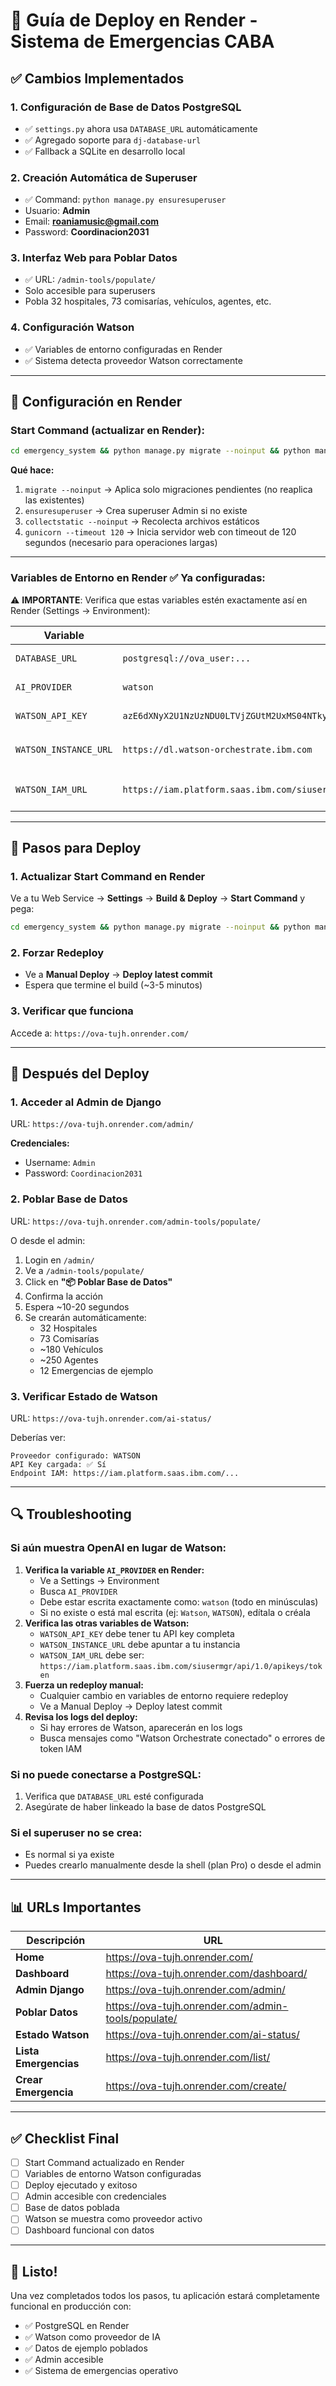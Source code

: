 # 🚀 Guía de Deploy en Render - Sistema de Emergencias CABA

## ✅ Cambios Implementados

### 1. **Configuración de Base de Datos PostgreSQL**
- ✅ `settings.py` ahora usa `DATABASE_URL` automáticamente
- ✅ Agregado soporte para `dj-database-url`
- ✅ Fallback a SQLite en desarrollo local

### 2. **Creación Automática de Superuser**
- ✅ Command: `python manage.py ensuresuperuser`
- Usuario: **Admin**
- Email: **roaniamusic@gmail.com**
- Password: **Coordinacion2031**

### 3. **Interfaz Web para Poblar Datos**
- ✅ URL: `/admin-tools/populate/`
- Solo accesible para superusers
- Pobla 32 hospitales, 73 comisarías, vehículos, agentes, etc.

### 4. **Configuración Watson**
- ✅ Variables de entorno configuradas en Render
- ✅ Sistema detecta proveedor Watson correctamente

---

## 🔧 Configuración en Render

### **Start Command** (actualizar en Render):

```bash
cd emergency_system && python manage.py migrate --noinput && python manage.py ensuresuperuser && python manage.py collectstatic --noinput && gunicorn emergency_app.wsgi:application --bind 0.0.0.0:$PORT --timeout 120
```

**Qué hace:**
1. `migrate --noinput` → Aplica solo migraciones pendientes (no reaplica las existentes)
2. `ensuresuperuser` → Crea superuser Admin si no existe
3. `collectstatic --noinput` → Recolecta archivos estáticos
4. `gunicorn --timeout 120` → Inicia servidor web con timeout de 120 segundos (necesario para operaciones largas)

---

### **Variables de Entorno en Render** ✅ Ya configuradas:

⚠️ **IMPORTANTE**: Verifica que estas variables estén exactamente así en Render (Settings → Environment):

| Variable | Valor | Nota |
|----------|-------|------|
| `DATABASE_URL` | `postgresql://ova_user:...` | Auto por link a PostgreSQL |
| `AI_PROVIDER` | `watson` | ⚠️ TODO EN MINÚSCULAS |
| `WATSON_API_KEY` | `azE6dXNyX2U1NzUzNDU0LTVjZGUtM2UxMS04NTkyLWE1ZjA5ZDMwYmE3YzpaWmxTVHc4eGJJNGxLdjllMzd3MzNleHBCcjBLeEM5VWIwNktMRE8vZnR3PTpmUFc2` | Tu API key completa |
| `WATSON_INSTANCE_URL` | `https://dl.watson-orchestrate.ibm.com` | ⚠️ SIN `api.` y SIN `/instances/...` |
| `WATSON_IAM_URL` | `https://iam.platform.saas.ibm.com/siusermgr/api/1.0/apikeys/token` | Endpoint IAM para AWS Watson |

---

## 📝 Pasos para Deploy

### 1. **Actualizar Start Command en Render**
Ve a tu Web Service → **Settings** → **Build & Deploy** → **Start Command** y pega:

```bash
cd emergency_system && python manage.py migrate --noinput && python manage.py ensuresuperuser && python manage.py collectstatic --noinput && gunicorn emergency_app.wsgi:application --bind 0.0.0.0:$PORT --timeout 120
```

### 2. **Forzar Redeploy**
- Ve a **Manual Deploy** → **Deploy latest commit**
- Espera que termine el build (~3-5 minutos)

### 3. **Verificar que funciona**
Accede a: `https://ova-tujh.onrender.com/`

---

## 🎯 Después del Deploy

### **1. Acceder al Admin de Django**
URL: `https://ova-tujh.onrender.com/admin/`

**Credenciales:**
- Username: `Admin`
- Password: `Coordinacion2031`

### **2. Poblar Base de Datos**
URL: `https://ova-tujh.onrender.com/admin-tools/populate/`

O desde el admin:
1. Login en `/admin/`
2. Ve a `/admin-tools/populate/`
3. Click en **"📦 Poblar Base de Datos"**
4. Confirma la acción
5. Espera ~10-20 segundos
6. Se crearán automáticamente:
   - 32 Hospitales
   - 73 Comisarías
   - ~180 Vehículos
   - ~250 Agentes
   - 12 Emergencias de ejemplo

### **3. Verificar Estado de Watson**
URL: `https://ova-tujh.onrender.com/ai-status/`

Deberías ver:
```
Proveedor configurado: WATSON
API Key cargada: ✅ Sí
Endpoint IAM: https://iam.platform.saas.ibm.com/...
```

---

## 🔍 Troubleshooting

### **Si aún muestra OpenAI en lugar de Watson:**
1. **Verifica la variable `AI_PROVIDER` en Render:**
   - Ve a Settings → Environment
   - Busca `AI_PROVIDER`
   - Debe estar escrita exactamente como: `watson` (todo en minúsculas)
   - Si no existe o está mal escrita (ej: `Watson`, `WATSON`), edítala o créala
2. **Verifica las otras variables de Watson:**
   - `WATSON_API_KEY` debe tener tu API key completa
   - `WATSON_INSTANCE_URL` debe apuntar a tu instancia
   - `WATSON_IAM_URL` debe ser: `https://iam.platform.saas.ibm.com/siusermgr/api/1.0/apikeys/token`
3. **Fuerza un redeploy manual:**
   - Cualquier cambio en variables de entorno requiere redeploy
   - Ve a Manual Deploy → Deploy latest commit
4. **Revisa los logs del deploy:**
   - Si hay errores de Watson, aparecerán en los logs
   - Busca mensajes como "Watson Orchestrate conectado" o errores de token IAM

### **Si no puede conectarse a PostgreSQL:**
1. Verifica que `DATABASE_URL` esté configurada
2. Asegúrate de haber linkeado la base de datos PostgreSQL

### **Si el superuser no se crea:**
- Es normal si ya existe
- Puedes crearlo manualmente desde la shell (plan Pro) o desde el admin

---

## 📊 URLs Importantes

| Descripción | URL |
|-------------|-----|
| **Home** | https://ova-tujh.onrender.com/ |
| **Dashboard** | https://ova-tujh.onrender.com/dashboard/ |
| **Admin Django** | https://ova-tujh.onrender.com/admin/ |
| **Poblar Datos** | https://ova-tujh.onrender.com/admin-tools/populate/ |
| **Estado Watson** | https://ova-tujh.onrender.com/ai-status/ |
| **Lista Emergencias** | https://ova-tujh.onrender.com/list/ |
| **Crear Emergencia** | https://ova-tujh.onrender.com/create/ |

---

## ✅ Checklist Final

- [ ] Start Command actualizado en Render
- [ ] Variables de entorno Watson configuradas
- [ ] Deploy ejecutado y exitoso
- [ ] Admin accesible con credenciales
- [ ] Base de datos poblada
- [ ] Watson se muestra como proveedor activo
- [ ] Dashboard funcional con datos

---

## 🎉 Listo!

Una vez completados todos los pasos, tu aplicación estará completamente funcional en producción con:
- ✅ PostgreSQL en Render
- ✅ Watson como proveedor de IA
- ✅ Datos de ejemplo poblados
- ✅ Admin accesible
- ✅ Sistema de emergencias operativo
